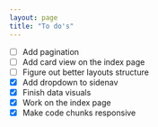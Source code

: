```yaml
---
layout: page
title: "To do's"
---
```


  - [ ] Add pagination
  - [ ] Add card view on the index page
  - [ ] Figure out better layouts structure
  - [x] Add dropdown to sidenav
  - [x] Finish data visuals
  - [x] Work on the index page
  - [x] Make code chunks responsive
